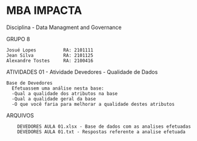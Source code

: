 # MBA IMPACTA
Disciplina - Data Managment and Governance

GRUPO 8
    
    Josué Lopes          RA: 2101111
    Jean Silva           RA: 2101125
    Alexandre Tostes     RA: 2100416


ATIVIDADES
  01 - Atividade Devedores - Qualidade de Dados

    Base de Devedores
      Efetuassem uma análise nesta base:
      -Qual a qualidade dos atributos na base
      -Qual a qualidade geral da base 
      -O que você faria para melhorar a qualidade destes atributos
  
 ARQUIVOS
        
        DEVEDORES AULA 01.xlsx - Base de dados com as analises efetuadas
        DEVEDORES AULA 01.txt - Respostas referente a analise efetuada
        


  
